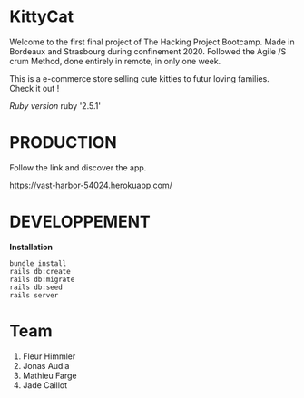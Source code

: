 **KittyCat**
========== 
Welcome to the first final project of The Hacking Project Bootcamp. Made in Bordeaux and Strasbourg during confinement 2020. Followed the Agile /S crum Method, done entirely in remote, in only one week. 

This is a e-commerce store selling cute kitties to futur loving families. Check it out ! 


*Ruby version*
ruby '2.5.1'

PRODUCTION
===========

Follow the link and discover the app.

https://vast-harbor-54024.herokuapp.com/



DEVELOPPEMENT
============

**Installation** 

    bundle install
    rails db:create
    rails db:migrate
    rails db:seed
    rails server



Team
=========

1. Fleur Himmler 
2. Jonas Audia
3. Mathieu Farge
4. Jade Caillot
